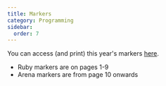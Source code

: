 ```yaml
---
title: Markers
category: Programming
sidebar:
  order: 7
---
```

You can access (and print) this year's markers [here](/assets/markers.pdf).

- Ruby markers are on pages 1-9
- Arena markers are from page 10 onwards
